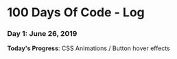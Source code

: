 # 100 Days Of Code - Log

### Day 1: June 26, 2019

**Today's Progress**: CSS Animations / Button hover effects





